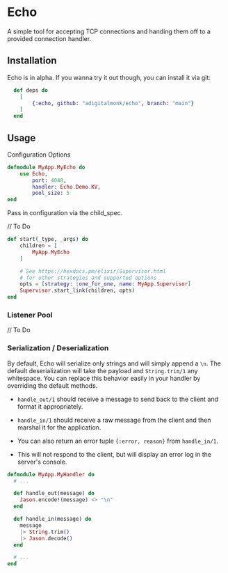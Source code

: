 # Echo

A simple tool for accepting TCP connections and handing them off to a provided connection handler.

## Installation

Echo is in alpha. If you wanna try it out though, you can install it via git:

```elixir
  def deps do
    [
        {:echo, github: "adigitalmonk/echo", branch: "main"}
    ]
  end
```

## Usage

Configuration Options

```elixir
defmodule MyApp.MyEcho do
    use Echo, 
        port: 4040,
        handler: Echo.Demo.KV,
        pool_size: 5
end
```

Pass in configuration via the child_spec.

// To Do

```elixir
def start(_type, _args) do
    children = [
        MyApp.MyEcho
    ]

    # See https://hexdocs.pm/elixir/Supervisor.html
    # for other strategies and supported options
    opts = [strategy: :one_for_one, name: MyApp.Supervisor]
    Supervisor.start_link(children, opts)
end
```

### Listener Pool

// To Do


### Serialization / Deserialization

By default, Echo will serialize only strings and will simply append a `\n`.
The default deserialization will take the payload and `String.trim/1` any whitespace.
You can replace this behavior easily in your handler by overriding the default methods.

- `handle_out/1` should receive a message to send back to the client and format it appropriately.

- `handle_in/1` should receive a raw message from the client and then marshal it for the application.
 - You can also return an error tuple `{:error, reason}` from `handle_in/1`.
 - This will not respond to the client, but will display an error log in the server's console.

```elixir
defmodule MyApp.MyHandler do
  # ...

  def handle_out(message) do
    Jason.encode!(message) <> "\n"
  end

  def handle_in(message) do
    message
    |> String.trim()
    |> Jason.decode()
  end

  # ...
end
```
